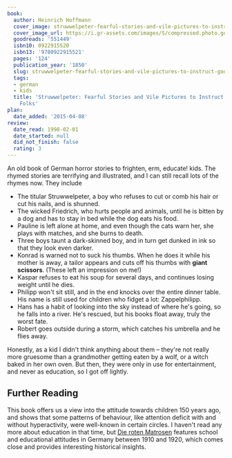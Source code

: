 ```yaml
---
book:
  author: Heinrich Hoffmann
  cover_image: struwwelpeter-fearful-stories-and-vile-pictures-to-instruct-good-little-folks.jpg
  cover_image_url: https://i.gr-assets.com/images/S/compressed.photo.goodreads.com/books/1389846845l/551449.jpg
  goodreads: '551449'
  isbn10: 0922915520
  isbn13: '9780922915521'
  pages: '124'
  publication_year: '1850'
  slug: struwwelpeter-fearful-stories-and-vile-pictures-to-instruct-good-little-folks
  tags:
  - german
  - kids
  title: 'Struwwelpeter: Fearful Stories and Vile Pictures to Instruct Good Little
    Folks'
plan:
  date_added: '2015-04-08'
review:
  date_read: 1998-02-01
  date_started: null
  did_not_finish: false
  rating: 3
---
```


An old book of German horror stories to frighten, erm, educate! kids. The rhymed stories are terrifying and illustrated,
and I can still recall lots of the rhymes now. They include

- The titular Struwwelpeter, a boy who refuses to cut or comb his hair or cut his nails, and is shunned.
- The wicked Friedrich, who hurts people and animals, until he is bitten by a dog and has to stay in bed while the dog
  eats his food.
- Pauline is left alone at home, and even though the cats warn her, she plays with matches, and she burns to death.
- Three boys taunt a dark-skinned boy, and in turn get dunked in ink so that they look even darker.
- Konrad is warned not to suck his thumbs. When he does it while his mother is away, a tailor appears and cuts off his
  thumbs with **giant scissors**. (These left an impression on me!)
- Kaspar refuses to eat his soup for several days, and continues losing weight until he dies.
- Philipp won't sit still, and in the end knocks over the entire dinner table. His name is still used for children who
  fidget a lot: Zappelphilipp.
- Hans has a habit of looking into the sky instead of where he's going, so he falls into a river. He's rescued, but his
  books float away, truly the worst fate.
- Robert goes outside during a storm, which catches his umbrella and he flies away.

Honestly, as a kid I didn't think anything about them – they're not really more gruesome than a grandmother getting
eaten by a wolf, or a witch baked in her own oven. But then, they were only in use for entertainment, and never as
education, so I got off lightly.

## Further Reading

This book offers us a view into the attitude towards children 150 years ago, and shows that some patterns of behaviour,
like attention deficit with and without hyperactivity, were well-known in certain circles. I haven't read any more about
education in that time, but [Die roten Matrosen](https://books.rixx.de/reviews/2004/die-roten-matrosen) features school
and educational attitudes in Germany between 1910 and 1920, which comes close and provides interesting historical
insights.

